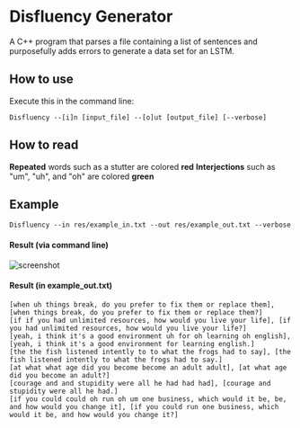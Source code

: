 # Disfluency Generator
A C++ program that parses a file containing a list of sentences and purposefully adds errors to generate a data set for an LSTM.

## How to use
Execute this in the command line:

```Disfluency --[i]n [input_file] --[o]ut [output_file] [--verbose]```

## How to read

**Repeated** words such as a stutter are colored **red**
**Interjections** such as "um", "uh", and "oh" are colored **green**

## Example

```Disfluency --in res/example_in.txt --out res/example_out.txt --verbose```

#### Result (via command line)
![screenshot](capture/verbose_output.png)

#### Result (in example_out.txt)
```[the quick brown brown fox um fox jumps over the lazy lazy dog], [the quick brown fox jumps over the lazy dog.]
[when uh things break, do you prefer to fix them or replace them], [when things break, do you prefer to fix them or replace them?]
[if if you had unlimited resources, how would you live your life], [if you had unlimited resources, how would you live your life?]
[yeah, i think it's a good environment uh for oh learning oh english], [yeah, i think it's a good environment for learning english.]
[the the fish listened intently to to what the frogs had to say], [the fish listened intently to what the frogs had to say.]
[at what what age did you become become an adult adult], [at what age did you become an adult?]
[courage and and stupidity were all he had had had], [courage and stupidity were all he had.]
[if you could could oh run oh um one business, which would it be, be, and how would you change it], [if you could run one business, which would it be, and how would you change it?]
```
